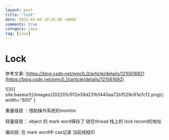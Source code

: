 ```yaml
---
layout: post
title: "lock"
date: 2022-05-06 10:25:06 +0800
comments: true
category: java
tag: [java]
---
```


# Lock

参考文章: [https://blog.csdn.net/pmc0_0/article/details/121061692](https://blog.csdn.net/pmc0_0/article/details/121061692)

![]({{ site.baseurl}}/images/202205/912e39d231b1440aa72b1529c61e7cf2.png){: width="800" }



重量级锁 ：借助操作系统的monitor



轻量级锁： object 的 mark word保存了 锁在thread 栈上的 lock record的地址



偏向锁:  在 mark word中 cas记录 当前线程ID

